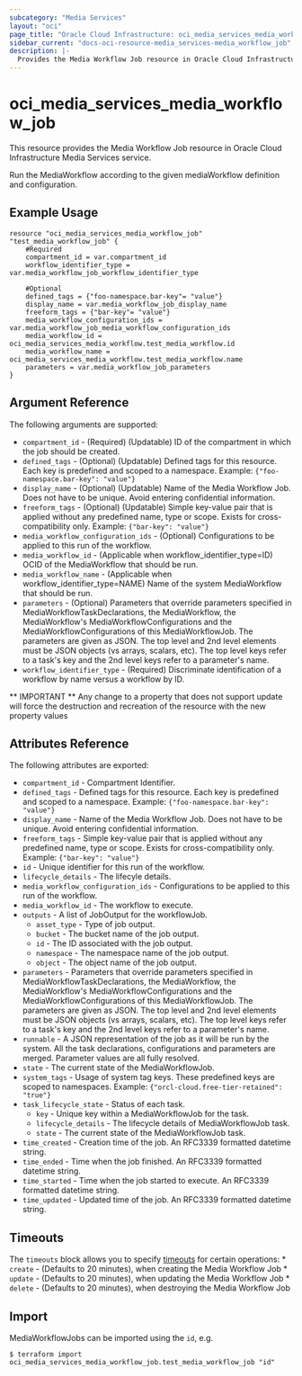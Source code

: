 ```yaml
---
subcategory: "Media Services"
layout: "oci"
page_title: "Oracle Cloud Infrastructure: oci_media_services_media_workflow_job"
sidebar_current: "docs-oci-resource-media_services-media_workflow_job"
description: |-
  Provides the Media Workflow Job resource in Oracle Cloud Infrastructure Media Services service
---
```


# oci_media_services_media_workflow_job
This resource provides the Media Workflow Job resource in Oracle Cloud Infrastructure Media Services service.

Run the MediaWorkflow according to the given mediaWorkflow definition and configuration.

## Example Usage

```hcl
resource "oci_media_services_media_workflow_job" "test_media_workflow_job" {
	#Required
	compartment_id = var.compartment_id
	workflow_identifier_type = var.media_workflow_job_workflow_identifier_type

	#Optional
	defined_tags = {"foo-namespace.bar-key"= "value"}
	display_name = var.media_workflow_job_display_name
	freeform_tags = {"bar-key"= "value"}
	media_workflow_configuration_ids = var.media_workflow_job_media_workflow_configuration_ids
	media_workflow_id = oci_media_services_media_workflow.test_media_workflow.id
	media_workflow_name = oci_media_services_media_workflow.test_media_workflow.name
	parameters = var.media_workflow_job_parameters
}
```

## Argument Reference

The following arguments are supported:

* `compartment_id` - (Required) (Updatable) ID of the compartment in which the job should be created.
* `defined_tags` - (Optional) (Updatable) Defined tags for this resource. Each key is predefined and scoped to a namespace. Example: `{"foo-namespace.bar-key": "value"}` 
* `display_name` - (Optional) (Updatable) Name of the Media Workflow Job. Does not have to be unique. Avoid entering confidential information.
* `freeform_tags` - (Optional) (Updatable) Simple key-value pair that is applied without any predefined name, type or scope. Exists for cross-compatibility only. Example: `{"bar-key": "value"}` 
* `media_workflow_configuration_ids` - (Optional) Configurations to be applied to this run of the workflow.
* `media_workflow_id` - (Applicable when workflow_identifier_type=ID) OCID of the MediaWorkflow that should be run.
* `media_workflow_name` - (Applicable when workflow_identifier_type=NAME) Name of the system MediaWorkflow that should be run.
* `parameters` - (Optional) Parameters that override parameters specified in MediaWorkflowTaskDeclarations, the MediaWorkflow, the MediaWorkflow's MediaWorkflowConfigurations and the MediaWorkflowConfigurations of this MediaWorkflowJob. The parameters are given as JSON. The top level and 2nd level elements must be JSON objects (vs arrays, scalars, etc). The top level keys refer to a task's key and the 2nd level keys refer to a parameter's name. 
* `workflow_identifier_type` - (Required) Discriminate identification of a workflow by name versus a workflow by ID.


** IMPORTANT **
Any change to a property that does not support update will force the destruction and recreation of the resource with the new property values

## Attributes Reference

The following attributes are exported:

* `compartment_id` - Compartment Identifier.
* `defined_tags` - Defined tags for this resource. Each key is predefined and scoped to a namespace. Example: `{"foo-namespace.bar-key": "value"}` 
* `display_name` - Name of the Media Workflow Job. Does not have to be unique. Avoid entering confidential information.
* `freeform_tags` - Simple key-value pair that is applied without any predefined name, type or scope. Exists for cross-compatibility only. Example: `{"bar-key": "value"}` 
* `id` - Unique identifier for this run of the workflow.
* `lifecycle_details` - The lifecyle details.
* `media_workflow_configuration_ids` - Configurations to be applied to this run of the workflow.
* `media_workflow_id` - The workflow to execute.
* `outputs` - A list of JobOutput for the workflowJob.
	* `asset_type` - Type of job output.
	* `bucket` - The bucket name of the job output.
	* `id` - The ID associated with the job output.
	* `namespace` - The namespace name of the job output.
	* `object` - The object name of the job output.
* `parameters` - Parameters that override parameters specified in MediaWorkflowTaskDeclarations, the MediaWorkflow, the MediaWorkflow's MediaWorkflowConfigurations and the MediaWorkflowConfigurations of this MediaWorkflowJob. The parameters are given as JSON.  The top level and 2nd level elements must be JSON objects (vs arrays, scalars, etc). The top level keys refer to a task's key and the 2nd level keys refer to a parameter's name. 
* `runnable` - A JSON representation of the job as it will be run by the system. All the task declarations, configurations and parameters are merged. Parameter values are all fully resolved. 
* `state` - The current state of the MediaWorkflowJob.
* `system_tags` - Usage of system tag keys. These predefined keys are scoped to namespaces. Example: `{"orcl-cloud.free-tier-retained": "true"}` 
* `task_lifecycle_state` - Status of each task.
	* `key` - Unique key within a MediaWorkflowJob for the task.
	* `lifecycle_details` - The lifecycle details of MediaWorkflowJob task.
	* `state` - The current state of the MediaWorkflowJob task.
* `time_created` - Creation time of the job. An RFC3339 formatted datetime string.
* `time_ended` - Time when the job finished. An RFC3339 formatted datetime string.
* `time_started` - Time when the job started to execute. An RFC3339 formatted datetime string.
* `time_updated` - Updated time of the job. An RFC3339 formatted datetime string.

## Timeouts

The `timeouts` block allows you to specify [timeouts](https://registry.terraform.io/providers/oracle/oci/latest/docs/guides/changing_timeouts) for certain operations:
	* `create` - (Defaults to 20 minutes), when creating the Media Workflow Job
	* `update` - (Defaults to 20 minutes), when updating the Media Workflow Job
	* `delete` - (Defaults to 20 minutes), when destroying the Media Workflow Job


## Import

MediaWorkflowJobs can be imported using the `id`, e.g.

```
$ terraform import oci_media_services_media_workflow_job.test_media_workflow_job "id"
```

